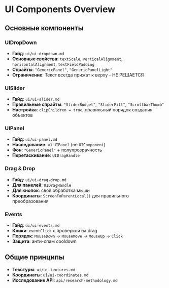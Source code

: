 # UI Components Overview

## Основные компоненты

### UIDropDown
- **Гайд**: `ui/ui-dropdown.md`
- **Основные свойства**: `textScale`, `verticalAlignment`, `horizontalAlignment`, `textFieldPadding`
- **Спрайты**: `"GenericPanel"`, `"GenericPanelLight"`
- **Ограничение**: Текст всегда прижат к верху - НЕ РЕШАЕТСЯ

### UISlider  
- **Гайд**: `ui/ui-slider.md`
- **Правильные спрайты**: `"SliderBudget"`, `"SliderFill"`, `"ScrollbarThumb"`
- **Настройка**: `clipChildren = true`, правильный порядок создания объектов

### UIPanel
- **Гайд**: `ui/ui-panel.md`
- **Наследование**: от `UIPanel` (не `UIComponent`)
- **Фон**: `"GenericPanel"` + полупрозрачность
- **Перетаскивание**: `UIDragHandle`

### Drag & Drop
- **Гайд**: `ui/ui-drag-drop.md`
- **Для панелей**: `UIDragHandle`
- **Для кнопок**: своя обработка мыши
- **Координаты**: `ScreenToParentLocal()` для правильного преобразования

### Events
- **Гайд**: `ui/ui-events.md`
- **Клики**: `eventClick` с проверкой на drag
- **Порядок**: `MouseDown` → `MouseMove` → `MouseUp` → `Click`
- **Защита**: анти-спам cooldown

## Общие принципы
- **Текстуры**: `ui/ui-textures.md`
- **Координаты**: `ui/ui-coordinates.md`
- **Исследование API**: `api/research-methodology.md`
